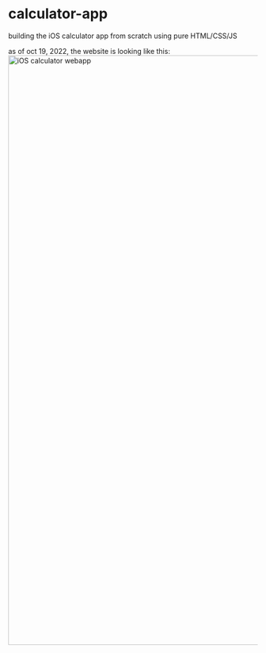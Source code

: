 # calculator-app
building the iOS calculator app from scratch using pure HTML/CSS/JS

as of oct 19, 2022, the website is looking like this:
<img width="1189" alt="iOS calculator webapp" src="https://user-images.githubusercontent.com/75066470/196681406-50f51d0e-f54b-4173-b4bd-113722fb9cc6.png">

